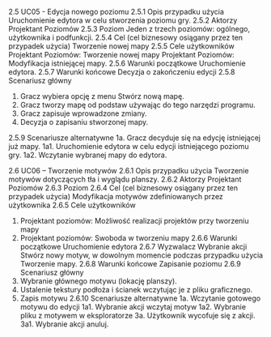 2.5	UC05 - Edycja nowego poziomu
2.5.1	Opis przypadku użycia
Uruchomienie edytora w celu stworzenia poziomu gry.
2.5.2	Aktorzy
Projektant Poziomów
2.5.3	Poziom
Jeden z trzech poziomów: ogólnego, użytkownika i podfunkcji.
2.5.4	Cel (cel biznesowy osiągany przez ten przypadek użycia)
Tworzenie nowej mapy
2.5.5	Cele użytkowników
Projektant Poziomów: Tworzenie nowej mapy
Projektant Poziomów: Modyfikacja istniejącej mapy. 
2.5.6	Warunki początkowe 
Uruchomienie edytora.
2.5.7	Warunki końcowe
Decyzja o zakończeniu edycji
2.5.8	Scenariusz główny
1.	Gracz wybiera opcję z menu Stwórz nową mapę.
2.	Gracz tworzy mapę od podstaw używając do tego narzędzi programu.
3.	Gracz zapisuje wprowadzone zmiany. 
4.	Decyzja o zapisaniu stworzonej mapy.

2.5.9	Scenariusze alternatywne
1a. Gracz decyduje się na edycję istniejącej już mapy.
1a1. Uruchomienie edytora w celu edycji istniejącego poziomu gry.
1a2. Wczytanie wybranej mapy do edytora.

2.6	UC06 – Tworzenie motywów 
2.6.1	Opis przypadku użycia
Tworzenie motywów dotyczących tła i wyglądu planszy.
2.6.2	Aktorzy
Projektant Poziomów
2.6.3	Poziom
2.6.4	Cel (cel biznesowy osiągany przez ten przypadek użycia)
Modyfikacja motywów zdefiniowanych przez użytkownika
2.6.5	Cele użytkowników
1.	Projektant poziomów: Możliwość realizacji projektów przy tworzeniu mapy
2.	Projektant poziomów: Swoboda w tworzeniu mapy 
2.6.6	Warunki początkowe 
Uruchomienie edytora
2.6.7	Wyzwalacz
Wybranie akcji Stwórz nowy motyw, w dowolnym momencie podczas przypadku użycia Tworzenie mapy.
2.6.8	Warunki końcowe
Zapisanie poziomu
2.6.9	Scenariusz główny
1.	Wybranie głównego motywu (lokację planszy).
2.	Ustalenie tekstury podłoża i ścianek wczytując je z pliku graficznego.
3.	Zapis motywu
2.6.10	Scenariusze alternatywne
1a.	Wczytanie gotowego motywu do edycji
1a1.	Wybranie akcji wczytaj motyw
1a2.	Wybranie pliku z motywem w eksploratorze
3a.	Użytkownik wycofuje się z akcji.
3a1.	Wybranie akcji anuluj.
